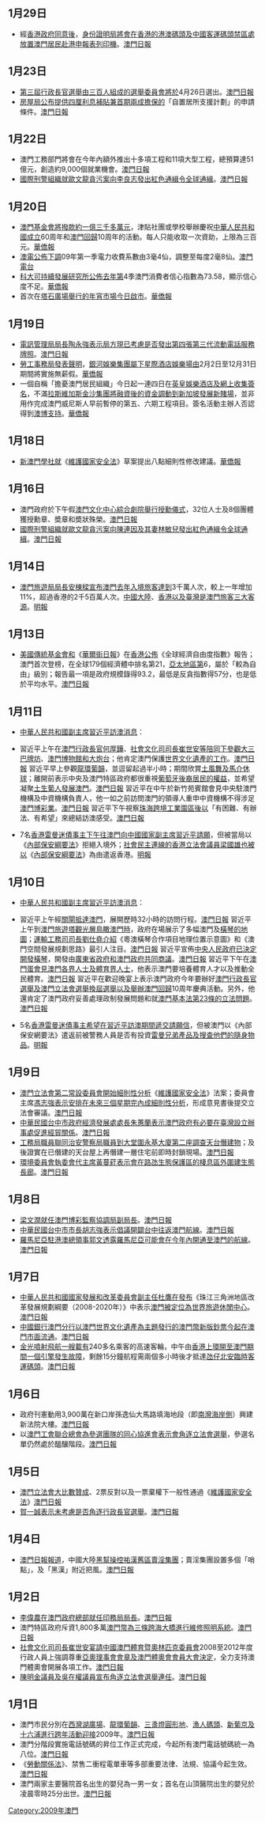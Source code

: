 ## 1月29日

  - 經[香港政府同意後](../Page/香港政府.md "wikilink")，[身份證明局將會在](../Page/身份證明局.md "wikilink")[香港的](../Page/香港.md "wikilink")[港澳碼頭及](../Page/港澳碼頭.md "wikilink")[中國客運碼頭禁區處放置](../Page/中國客運碼頭.md "wikilink")[澳門居民赴港申報表列印機](../Page/澳門居民赴港申報表.md "wikilink")。[澳門日報](https://web.archive.org/web/20090201010120/http://macaodaily.com/html/2009-01/30/content_278468.htm)

## 1月23日

  - [第三屆行政長官選舉由三百人組成的選舉委員會將於](../Page/2009年澳門行政長官選舉.md "wikilink")4月26日選出。[澳門日報](https://web.archive.org/web/20090131005355/http://macaodaily.com/html/2009-01/24/content_276326.htm)
  - [房屋局公布提供四厘利息補貼兼首期兩成擔保的](../Page/房屋局.md "wikilink")「自置居所支援計劃」的申請條件。[澳門日報](https://web.archive.org/web/20090131145552/http://macaodaily.com/html/2009-01/24/content_276226.htm)

## 1月22日

  - 澳門工務部門將會在今年內額外推出十多項工程和11項大型工程，總預算達51億元，創造約9,000個就業機會。[澳門日報](https://web.archive.org/web/20090130041941/http://macaodaily.com/html/2009-01/23/content_275848.htm)
  - [國際刑警組織就](../Page/國際刑警組織.md "wikilink")[歐文龍貪污案向李良志發出紅色通緝令全球通緝](../Page/歐文龍貪污案.md "wikilink")。[澳門日報](https://web.archive.org/web/20090130051642/http://macaodaily.com/html/2009-01/23/content_275859.htm)

## 1月20日

  - [澳門基金會將撥款約一億三千多萬元](../Page/澳門基金會.md "wikilink")，津貼社團或學校舉辦慶祝[中華人民共和國成立](../Page/中華人民共和國.md "wikilink")60周年和[澳門回歸](../Page/澳門回歸.md "wikilink")10周年的活動。每人只能收取一次資助，上限為三百元。[華僑報](http://www.vakiodaily.com/index.php?tn=viewer&ncid=1&nid=140786&dt=20090121&lang=tw)
  - [澳電公佈下調](../Page/澳電.md "wikilink")09年第一季電力收費系數由3毫4仙，調整至每度2毫8仙。[澳門電台](http://www.tdm.com.mo/c_radio/news/index.php?id=95045&type=%E6%9C%AC%E5%9C%B0&start=150)
  - [科大可持續發展研究所公佈去年第](../Page/澳門科技大學.md "wikilink")4季澳門消費者信心指數為73.58，顯示信心度不足。[華僑報](http://www.vakiodaily.com/index.php?tn=viewer&ncid=1&nid=140802&dt=20090121&lang=tw)
  - 首次在[塔石廣場舉行的年宵市場今日啟市](../Page/塔石廣場.md "wikilink")。[華僑報](http://www.vakiodaily.com/index.php?tn=viewer&ncid=1&nid=140789&dt=20090121&lang=tw)

## 1月19日

  - [電訊管理局局長](../Page/電訊管理局局長.md "wikilink")[陶永強表示局方現已考慮是否發出第四張](../Page/陶永強.md "wikilink")[第三代流動電話服務牌照](../Page/第三代流動電話.md "wikilink")。[澳門日報](https://web.archive.org/web/20090122233347/http://macaodaily.com/html/2009-01/20/content_274812.htm)
  - [勞工事務局發表聲明](../Page/勞工事務局.md "wikilink")，[銀河娛樂集團屬下](../Page/銀河娛樂集團.md "wikilink")[星際酒店娛樂場由](../Page/星際酒店.md "wikilink")2月2日至12月31日期間將實施無薪假。[華僑報](http://www.vakiodaily.com/index.php?tn=viewer&ncid=1&nid=140742&dt=20090120&lang=tw)
  - 一個自稱「擔憂澳門居民組織」今日起一連四日在[英皇娛樂酒店及網上收集簽名](../Page/英皇娛樂酒店.md "wikilink")，不滿[拉斯維加斯金沙集團將融資後的資金調動到](../Page/拉斯維加斯金沙集團.md "wikilink")[新加坡發展新賭場](../Page/新加坡.md "wikilink")，並非用作完成澳門威尼斯人早前暫停的第五、六期工程項目。簽名活動主辦人否認得到[澳博支持](../Page/澳博.md "wikilink")。[華僑報](http://www.vakiodaily.com/index.php?tn=viewer&ncid=1&nid=140760&dt=20090120&lang=tw)

## 1月18日

  - [新澳門學社就](../Page/新澳門學社.md "wikilink")《[維護國家安全法](../Page/維護國家安全法.md "wikilink")》草案提出八點細則性修改建議。[華僑報](http://www.vakiodaily.com/index.php?tn=viewer&ncid=1&nid=140719&dt=20090119&lang=tw)

## 1月16日

  - 澳門政府於下午假[澳門文化中心綜合劇院舉行授勳儀式](../Page/澳門文化中心.md "wikilink")，32位人士及8個團體獲授勳章、奬章和奬狀殊榮。[澳門日報](https://web.archive.org/web/20090120004401/http://macaodaily.com/html/2009-01/17/content_273456.htm)
  - [國際刑警組織就](../Page/國際刑警組織.md "wikilink")[歐文龍貪污案向陳連因及其妻林敏兒發出紅色通緝令全球通緝](../Page/歐文龍貪污案.md "wikilink")。[澳門日報](https://web.archive.org/web/20090119010131/http://macaodaily.com/html/2009-01/17/content_273460.htm)

## 1月14日

  - [澳門旅遊局局長](../Page/澳門旅遊局.md "wikilink")[安棟樑宣布澳門去年入境旅客達到](../Page/安棟樑.md "wikilink")3千萬人次，較上一年增加11%，超過香港的2千5百萬人次。[中國大陸](../Page/中國大陸.md "wikilink")、[香港以及](../Page/香港.md "wikilink")[臺灣是澳門旅客三大客源](../Page/臺灣.md "wikilink")。[明報](https://web.archive.org/web/20090122203231/http://hk.news.yahoo.com/article/090114/4/a7pz.html)

## 1月13日

  - [美國傳統基金會和](../Page/美國傳統基金會.md "wikilink")《[華爾街日報](../Page/華爾街日報.md "wikilink")》在[香港公佈](../Page/香港.md "wikilink")《全球經濟自由度指數》報告；澳門首次登榜，在全球179個經濟體中排名第21，[亞太地區第](../Page/亞太地區.md "wikilink")6，屬於「較為自由」級別；報告最一項是政府規模錄得93.2，最低是反貪指數得57分，也是低於平均水平。[澳門日報](https://web.archive.org/web/20090303195920/http://www.macaodaily.com/html/2009-01/14/content_272251.htm)

## 1月11日

  - [中華人民共和國副主席](../Page/中華人民共和國副主席.md "wikilink")[習近平訪澳消息](../Page/習近平.md "wikilink")：

<!-- end list -->

  -
    習近平上午在[澳門行政長官](../Page/澳門行政長官.md "wikilink")[何厚鏵](../Page/何厚鏵.md "wikilink")、[社會文化司司長](../Page/社會文化司.md "wikilink")[崔世安等陪同下參觀](../Page/崔世安.md "wikilink")[大三巴牌坊](../Page/大三巴牌坊.md "wikilink")、[澳門博物館和](../Page/澳門博物館.md "wikilink")[大炮台](../Page/大炮台.md "wikilink")；他肯定澳門保護[世界文化遺產的工作](../Page/世界文化遺產.md "wikilink")。[澳門日報](https://web.archive.org/web/20090120123317/http://macaodaily.com/html/2009-01/12/content_271556.htm)
    習近平早上參觀[龍環葡韻](../Page/龍環葡韻.md "wikilink")，並逗留起過半小時；期間欣賞[土風舞及](../Page/土風舞.md "wikilink")[馬介休球](../Page/馬介休球.md "wikilink")；離開前表示中央及澳門特區政府都很重視[葡萄牙後裔居民的權益](../Page/葡萄牙.md "wikilink")，並希望凝聚[土生葡人發展澳門](../Page/土生葡人.md "wikilink")。[澳門日報](https://web.archive.org/web/20090120123307/http://macaodaily.com/html/2009-01/12/content_271554.htm)
    習近平在中午於新竹苑賓館會見中央駐澳門機構及中資機構負責人，他一如之前訪問澳門的領導人重申中資機構不得涉足[澳門博彩業](../Page/澳門博彩業.md "wikilink")。[澳門日報](https://web.archive.org/web/20090120123302/http://macaodaily.com/html/2009-01/12/content_271553.htm)
    習近平下午視察[珠海跨境工業園區後以](../Page/珠海跨境工業園區.md "wikilink")「有困難、有辦法、有希望」來總結訪澳感受。[澳門日報](http://www.macaodaily.com/html/2009-01/12/content_271489.htm)

<!-- end list -->

  - 7名[香港](../Page/香港.md "wikilink")[雷曼迷債事主下午往澳門向中國國家副主席習近平請願](../Page/雷曼兄弟迷你債券事件.md "wikilink")，但被當局以《[內部保安綱要法](../Page/內部保安綱要法.md "wikilink")》拒絕入境外；[社會民主連線的](../Page/社會民主連線.md "wikilink")[香港立法會議員](../Page/香港立法會議員.md "wikilink")[梁國雄也被以](../Page/梁國雄.md "wikilink")《[內部保安綱要法](../Page/內部保安綱要法.md "wikilink")》為由遣返香港。[明報](http://hk.news.yahoo.com/article/090111/4/a5si.html)

## 1月10日

  - [中華人民共和國副主席](../Page/中華人民共和國副主席.md "wikilink")[習近平訪澳消息](../Page/習近平.md "wikilink")：

<!-- end list -->

  -
    習近平上午經[關閘抵達澳門](../Page/關閘.md "wikilink")，展開歷時32小時的訪問行程。[澳門日報](http://www.macaodaily.com/html/2009-01/11/content_271219.htm)
    習近平上午到[澳門旅遊塔觀光層鳥瞰澳門時](../Page/澳門旅遊塔.md "wikilink")，政府在場展示了多幅澳門及[橫琴的地圖](../Page/橫琴.md "wikilink")；[運輸工務司司長](../Page/運輸工務司.md "wikilink")[劉仕堯介紹](../Page/劉仕堯.md "wikilink")《粵澳橫琴合作項目地理位置示意圖》和《澳門空間發展規劃思路》最引人注目。[澳門日報](https://web.archive.org/web/20090120112231/http://macaodaily.com/html/2009-01/11/content_271201.htm)
    習近平宣佈[中央人民政府已決定開發](../Page/中央人民政府.md "wikilink")[橫琴](../Page/橫琴.md "wikilink")，開發由[廣東省政府和澳門政府共同商議](../Page/廣東省政府.md "wikilink")。[澳門日報](https://web.archive.org/web/20090120112236/http://macaodaily.com/html/2009-01/11/content_271203.htm)
    習近平下午在[澳門蛋會見澳門各界人士及體育界人士](../Page/澳門蛋.md "wikilink")，他表示澳門要培養體育人才以及推動全民體育。[澳門日報](http://www.macaodaily.com/html/2009-01/11/content_271126.htm)
    習近平在歡迎晚宴上表示澳門政府今年要辦好[澳門行政長官選舉及](../Page/2009年澳門行政長官選舉.md "wikilink")[澳門立法會選舉換屆選舉以及舉辦](../Page/2009年澳門立法會選舉.md "wikilink")[澳門回歸](../Page/澳門回歸.md "wikilink")10周年慶典活動。另外，他還肯定了澳門政府妥善處理政制發展問題和就[澳門基本法第23條的立法問題](../Page/維護國家安全法.md "wikilink")。[澳門日報](http://www.macaodaily.com/html/2009-01/11/content_271240.htm)

<!-- end list -->

  - 5名[香港](../Page/香港.md "wikilink")[雷曼迷債事主希望在習近平訪澳期間遞交請願信](../Page/雷曼兄弟迷你債券事件.md "wikilink")，但被澳門以《內部保安網要法》遣返前被警務人員是否有投資[雷曼兄弟產品及搜查他們的隨身物品](../Page/雷曼兄弟.md "wikilink")。[明報](http://hk.news.yahoo.com/article/090110/4/a5dm.html)

## 1月9日

  - [澳門立法會第二常設委員會開始細則性分析](../Page/澳門立法會.md "wikilink")《[維護國家安全法](../Page/維護國家安全法.md "wikilink")》法案；委員會主席[馮志強表示安排在未來三個星期完內成細則性分析](../Page/馮志強.md "wikilink")，形成意見書後提交立法會審議。[澳門日報](https://web.archive.org/web/20091015055431/http://www.macaodaily.com/html/2009-01/10/content_270851.htm)
  - [中華民國](../Page/中華民國.md "wikilink")[台中市政府經濟發展處處長](../Page/台中市政府.md "wikilink")[朱蕙蘭表示澳門政府有必要在](../Page/朱蕙蘭.md "wikilink")[臺灣設立辦事處促進經貿關係](../Page/臺灣.md "wikilink")。[澳門日報](https://web.archive.org/web/20090118154037/http://macaodaily.com/html/2009-01/10/content_270842.htm)
  - [工務局職員聯同](../Page/工務局.md "wikilink")[治安警察局職員到](../Page/治安警察局.md "wikilink")[大堂圍永基大廈第二座調查](../Page/大堂圍.md "wikilink")[天台](../Page/天台.md "wikilink")[僭建物](../Page/僭建物.md "wikilink")；及後證實在已僭建的天台屋上再僭建一層住宅前即時封鎖現場。[澳門日報](https://web.archive.org/web/20090116120154/http://macaodaily.com/html/2009-01/10/content_270787.htm)
  - [環境委員會執委會代主席](../Page/環境委員會.md "wikilink")[黃蔓葒表示會在](../Page/黃蔓葒.md "wikilink")[路氹生態保護區的棲息區外圍建生態長廊](../Page/路氹生態保護區.md "wikilink")。[澳門日報](https://web.archive.org/web/20090118114356/http://macaodaily.com/html/2009-01/10/content_270865.htm)

## 1月8日

  - [梁文潤就任](../Page/梁文潤.md "wikilink")[澳門博彩監察協調局副局長](../Page/澳門博彩監察協調局.md "wikilink")。[澳門日報](https://web.archive.org/web/20090120031458/http://macaodaily.com/html/2009-01/08/content_269928.htm)
  - [中華民國](../Page/中華民國.md "wikilink")[台中市市長](../Page/台中市.md "wikilink")[胡志強表示倡議開闢](../Page/胡志強.md "wikilink")[台中往返](../Page/台中.md "wikilink")[澳門航線](../Page/澳門.md "wikilink")。[澳門日報](https://web.archive.org/web/20090118061027/http://macaodaily.com/html/2009-01/09/content_270493.htm)
  - [羅馬尼亞駐港澳總領事郭文透露](../Page/羅馬尼亞駐港澳總領事館.md "wikilink")[羅馬尼亞可能會在今年內開通至澳門的航線](../Page/羅馬尼亞.md "wikilink")。[澳門日報](https://web.archive.org/web/20090116132448/http://macaodaily.com/html/2009-01/09/content_270416.htm)

## 1月7日

  - [中華人民共和國](../Page/中華人民共和國.md "wikilink")[國家發展和改革委員會副主任](../Page/國家發展和改革委員會.md "wikilink")[杜鷹在發布](../Page/杜鷹.md "wikilink")《珠江三角洲地區改革發展規劃綱要（2008-2020年）》中表示[澳門被定位為](../Page/澳門.md "wikilink")[世界旅遊休閒中心](../Page/世界旅遊休閒中心.md "wikilink")。[澳門日報](https://web.archive.org/web/20090116111419/http://macaodaily.com/html/2009-01/09/content_270507.htm)
  - [中國銀行澳門分行以澳門世界文化遺產為主題發行的澳門幣新版鈔票今起在澳門市面流通](../Page/中國銀行澳門分行.md "wikilink")。[澳門日報](http://www.macaodaily.com/html/2009-01/06/content_269237.htm)
  - [金光噴射飛航一艘載有](../Page/金光噴射飛航.md "wikilink")240多名乘客的高速客輪，中午由[香港](../Page/香港.md "wikilink")[上環開至澳門期間一個引擎發生故障](../Page/上環.md "wikilink")，剩餘15分鐘航程需兩個多小時後才抵達[氹仔](../Page/氹仔.md "wikilink")[北安臨時客運碼頭](../Page/北安臨時客運碼頭.md "wikilink")。[澳門日報](https://web.archive.org/web/20090116111016/http://macaodaily.com/html/2009-01/09/content_270506.htm)

## 1月6日

  - 政府刊憲動用3,900萬在新口岸孫逸仙大馬路填海地段（即[南灣海岸側](../Page/南灣海岸.md "wikilink")）興建新法院大樓。[澳門日報](https://web.archive.org/web/20090118045504/http://macaodaily.com/html/2009-01/07/content_269549.htm)
  - 以[澳門工會聯合總會為參選團隊的同心協進會表示會角逐](../Page/澳門工會聯合總會.md "wikilink")[立法會選舉](../Page/2009年澳門立法會選舉.md "wikilink")，參選名單仍然處於醞釀階段。[澳門日報](https://web.archive.org/web/20090129201053/http://macaodaily.com/html/2009-01/07/content_269568.htm)

## 1月5日

  - [澳門立法會大比數贊成](../Page/澳門立法會.md "wikilink")、2票反對以及一票棄權下一般性通過《[維護國家安全法](../Page/維護國家安全法.md "wikilink")》[澳門日報](https://web.archive.org/web/20090117012627/http://www.macaodaily.com/html/2009-01/06/content_269153.htm)
  - [賀一誠表示未考慮是否角逐](../Page/賀一誠.md "wikilink")[行政長官選舉](../Page/2009年澳門行政長官選舉.md "wikilink")。[澳門日報](https://web.archive.org/web/20090129220558/http://macaodaily.com/html/2009-01/06/content_269242.htm)

## 1月4日

  - [澳門日報報道](../Page/澳門日報.md "wikilink")，中國大陸[黑幫操控](../Page/黑幫.md "wikilink")[祐漢舊區](../Page/祐漢.md "wikilink")[賣淫集團](../Page/賣淫.md "wikilink")；賣淫集團設置多個「哨點」，及「黑漢」附近把風。[澳門日報](https://web.archive.org/web/20090116131645/http://macaodaily.com/html/2009-01/04/content_268333.htm)

## 1月2日

  - [李偉農在](../Page/李偉農.md "wikilink")[澳門政府總部就任](../Page/澳門政府總部.md "wikilink")[印務局局長](../Page/印務局.md "wikilink")。[澳門日報](https://web.archive.org/web/20090129193635/http://macaodaily.com/html/2009-01/03/content_267822.htm)
  - 澳門特區政府斥資1,800多萬[澳門幣為三條跨海大橋進行維修照明系統](../Page/澳門幣.md "wikilink")。[澳門日報](http://www.macaodaily.com/html/2009-01/03/content_267751.htm)
  - [社會文化司司長](../Page/社會文化司.md "wikilink")[崔世安宴請](../Page/崔世安.md "wikilink")[中國澳門體育暨奧林匹克委員會](../Page/中國澳門體育暨奧林匹克委員會.md "wikilink")2008至2012年度行政人員上強調尊重[亞奧理事會會章及澳門體奧會會員大會決定](../Page/亞奧理事會.md "wikilink")，全力支持澳門體奧會開展各項工作。[澳門日報](https://web.archive.org/web/20090129223905/http://macaodaily.com/html/2009-01/03/content_267649.htm)
  - [陳明金議員及](../Page/陳明金.md "wikilink")[吳在權議員宣布角逐](../Page/吳在權.md "wikilink")[立法會選舉連任](../Page/2009年澳門立法會選舉.md "wikilink")。[澳門日報](https://web.archive.org/web/20090129220024/http://macaodaily.com/html/2009-01/03/content_267769.htm)

## 1月1日

  - 澳門市民分別在[西灣湖廣場](../Page/西灣湖廣場.md "wikilink")、[龍環葡韻](../Page/龍環葡韻.md "wikilink")、[三盞燈圓形地](../Page/三盞燈圓形地.md "wikilink")、[漁人碼頭](../Page/漁人碼頭.md "wikilink")、[新葡京及](../Page/新葡京.md "wikilink")[十六浦進行](../Page/十六浦.md "wikilink")[跨年活動迎接](../Page/跨年.md "wikilink")2009年。[澳門日報](https://web.archive.org/web/20090529005110/http://www.macaodaily.com/html/2009-01/01/content_267056.htm)
  - 澳門分階段實施電話號碼的昇位工作正式完成，今起所有澳門電話號碼統一為八位。[澳門日報](http://www.macaodaily.com/html/2009-01/01/content_266787.htm)
  - 《[勞動關係法](../Page/勞動關係法.md "wikilink")》、禁售二衝程電單車等多部重要法律、法規、協議今起生效。[澳門日報](https://web.archive.org/web/20090519053952/http://www.macaodaily.com/html/2009-01/01/content_266942.htm)
  - 澳門兩家主要醫院首名出生的嬰兒為一男一女；首名在山頂醫院出生的嬰兒於凌晨零時25分出世。[澳門日報](http://www.macaodaily.com/html/2009-01/02/content_267394.htm)

[Category:2009年澳門](https://zh.wikipedia.org/wiki/Category:2009年澳門 "wikilink")